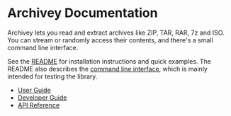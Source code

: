# Archivey Documentation

Archivey lets you read and extract archives like ZIP, TAR, RAR, 7z and ISO. You can stream or randomly access their contents, and there's a small command line interface.

See the [README](../README.md) for installation instructions and quick examples.
The README also describes the [command line interface](../README.md#command-line-usage),
which is mainly intended for testing the library.

- [User Guide](user_guide.md)
- [Developer Guide](developer_guide.md)
- [API Reference](api/archivey.html)

